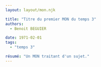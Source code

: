 ```yaml
---
layout: layout/mon.njk

title: "Titre du premier MON du temps 3"
authors:
  - Benoit BEGUIER

date: 1971-02-01
tags: 
  - "temps 3"

résumé: "Un MON traitant d'un sujet."
---
```

